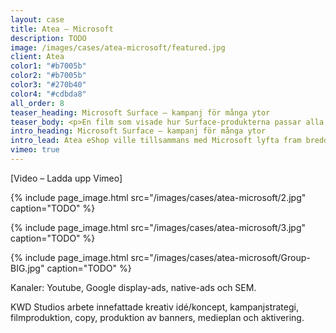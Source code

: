 ```yaml
---
layout: case
title: Atea – Microsoft
description: TODO
image: /images/cases/atea-microsoft/featured.jpg
client: Atea
color1: "#b7005b"
color2: "#b7005b"
color3: "#270b40"
color4: "#cdbda8"
all_order: 8
teaser_heading: Microsoft Surface — kampanj för många ytor
teaser_body: <p>En film som visade hur Surface-produkterna passar alla, oavsett personlighet.</p>
intro_heading: Microsoft Surface — kampanj för många ytor
intro_lead: Atea eShop ville tillsammans med Microsoft lyfta fram bredden av egenskaper hos produkterna inom Microsoft Surface. Vår lösning blev en film som visade hur Surface-produkterna passar alla, oavsett personlighet. Filmen togs även ut i tre kortare delfilmer, display, gifar och motion graphic, och kompletterades med underhållande artiklar om produktegenskaper.
vimeo: true
---
```


[Video – Ladda upp Vimeo]

{%
  include page_image.html
  src="/images/cases/atea-microsoft/2.jpg"
  caption="TODO"
%}

{%
  include page_image.html
  src="/images/cases/atea-microsoft/3.jpg"
  caption="TODO"
%}

{%
  include page_image.html
  src="/images/cases/atea-microsoft/Group-BIG.jpg"
  caption="TODO"
%}

Kanaler: Youtube, Google display-ads, native-ads och SEM.

KWD Studios arbete innefattade kreativ idé/koncept, kampanjstrategi, filmproduktion, copy, produktion av banners, medieplan och aktivering.
